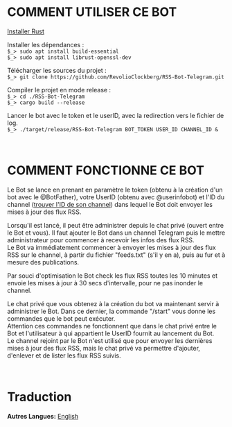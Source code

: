 # COMMENT UTILISER CE BOT

[Installer Rust](https://doc.rust-lang.org/cargo/getting-started/installation.html)     

Installer les dépendances :     
`$_> sudo apt install build-essential`     
`$_> sudo apt install librust-openssl-dev`     

Télécharger les sources du projet :     
`$_> git clone https://github.com/RevolioClockberg/RSS-Bot-Telegram.git`     

Compiler le projet en mode release :     
`$_> cd ./RSS-Bot-Telegram`     
`$_> cargo build --release`     

Lancer le bot avec le token et le userID, avec la redirection vers le fichier de log.      
`$_> ./target/release/RSS-Bot-Telegram BOT_TOKEN USER_ID CHANNEL_ID &`     


&nbsp;


# COMMENT FONCTIONNE CE BOT
Le Bot se lance en prenant en paramètre le token (obtenu à la création d'un bot avec le @BotFather), votre UserID (obtenu avec @userinfobot) et l'ID du channel ([trouver l'ID de son channel](https://gist.github.com/mraaroncruz/e76d19f7d61d59419002db54030ebe35)) dans lequel le Bot doit envoyer les mises à jour des flux RSS.       

Lorsqu'il est lancé, il peut être administrer depuis le chat privé (ouvert entre le Bot et vous). Il faut ajouter le Bot dans un channel Telegram puis le mettre administrateur pour commencer à recevoir les infos des flux RSS.     
Le Bot va immédiatement commencer à envoyer les mises à jour des flux RSS sur le channel, à partir du fichier "feeds.txt" (s'il y en a), puis au fur et à mesure des publications.     

Par souci d'optimisation le Bot check les flux RSS toutes les 10 minutes et envoie les mises à jour à 30 secs d'intervalle, pour ne pas inonder le channel.      

Le chat privé que vous obtenez à la création du bot va maintenant servir à administrer le Bot. Dans ce dernier, la commande "/start" vous donne les commandes que le bot peut exécuter.      
Attention ces commandes ne fonctionnent que dans le chat privé entre le Bot et l'utilisateur à qui appartient le UserID fournit au lancement du Bot.     
Le channel rejoint par le Bot n'est utilisé que pour envoyer les dernières mises à jour des flux RSS, mais le chat privé va permettre d'ajouter, d'enlever et de lister les flux RSS suivis.     


&nbsp;


# Traduction
**Autres Langues:** [English](README.md)